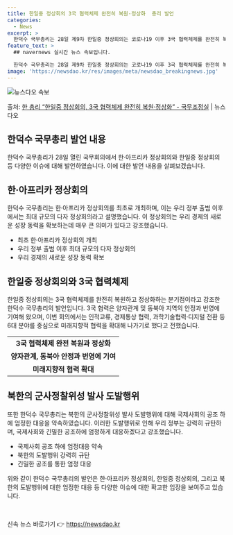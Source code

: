 ```yaml
---
title: 한일중 정상회의 3국 협력체제 완전히 복원·정상화  총리 발언
categories:
  - News
excerpt: >
  한덕수 국무총리는 28일 제9차 한일중 정상회의는 코로나19 이후 3국 협력체제를 완전히 복원하고 정상화하는…
feature_text: >
  ## navernews 실시간 뉴스 속보입니다.

  한덕수 국무총리는 28일 제9차 한일중 정상회의는 코로나19 이후 3국 협력체제를 완전히 복원하고 정상화하는…
image: 'https://newsdao.kr/res/images/meta/newsdao_breakingnews.jpg'
---
```


![뉴스다오 속보](https://newsdao.kr/res/images/meta/newsdao_breakingnews.jpg)

<p>출처: <a href="https://newsdao.kr/3929" rel="dofollow">한 총리 “한일중 정상회의, 3국 협력체제 완전히 복원·정상화” - 국무조정실</a> | 뉴스다오</p>

<h2 data-ke-size="size26">한덕수 국무총리 발언 내용</h2>
<p data-ke-size="size16">한덕수 국무총리가 28일 열린 국무회의에서 한·아프리카 정상회의와 한일중 정상회의 등 다양한 이슈에 대해 발언하였습니다. 이에 대한 발언 내용을 살펴보겠습니다.</p>

<h2 data-ke-size="size26">한·아프리카 정상회의</h2>
<p data-ke-size="size16">한덕수 국무총리는 한·아프리카 정상회의를 최초로 개최하며, 이는 우리 정부 출범 이후에서는 최대 규모의 다자 정상회의라고 설명했습니다. 이 정상회의는 우리 경제의 새로운 성장 동력을 확보하는데 매우 큰 의미가 있다고 강조했습니다.</p>
<ul>
  <li>최초 한·아프리카 정상회의 개최</li>
  <li>우리 정부 출범 이후 최대 규모의 다자 정상회의</li>
  <li>우리 경제의 새로운 성장 동력 확보</li>
</ul>

<h2 data-ke-size="size26">한일중 정상회의와 3국 협력체제</h2>
<p data-ke-size="size16">한일중 정상회의는 3국 협력체제를 완전히 복원하고 정상화하는 분기점이라고 강조한 한덕수 국무총리의 발언입니다. 3국 협력은 양자관계 및 동북아 지역의 안정과 번영에 기여해 왔으며, 이번 회의에서는 인적교류, 경제통상 협력, 과학기술협력·디지털 전환 등 6대 분야를 중심으로 미래지향적 협력을 확대해 나가기로 했다고 전했습니다.</p>
<table>
  <tr>
    <td style="text-align: center; height: 17px;"><b>3국 협력체제 완전 복원과 정상화</b></td>
  </tr>
  <tr>
    <td style="text-align: center; height: 17px;"><b>양자관계, 동북아 안정과 번영에 기여</b></td>
  </tr>
  <tr>
    <td style="text-align: center; height: 17px;"><b>미래지향적 협력 확대</b></td>
  </tr>
</table>

<h2 data-ke-size="size26">북한의 군사정찰위성 발사 도발행위</h2>
<p data-ke-size="size16">또한 한덕수 국무총리는 북한의 군사정찰위성 발사 도발행위에 대해 국제사회의 공조 하에 엄정한 대응을 약속하였습니다. 이러한 도발행위로 인해 우리 정부는 강력히 규탄하며, 국제사회와 긴밀한 공조하에 엄정하게 대응하겠다고 강조했습니다.</p>
<ul>
  <li>국제사회 공조 하에 엄정대응 약속</li>
  <li>북한의 도발행위 강력히 규탄</li>
  <li>긴밀한 공조를 통한 엄정 대응</li>
</ul>

<p data-ke-size="size16">위와 같이 한덕수 국무총리의 발언은 한·아프리카 정상회의, 한일중 정상회의, 그리고 북한의 도발행위에 대한 엄정한 대응 등 다양한 이슈에 대한 확고한 입장을 보여주고 있습니다.</p>
<p data-ke-size="size16">&nbsp;</p> 

신속 뉴스 바로가기 👉 <a href="https://newsdao.kr" rel="dofollow">https://newsdao.kr</a>


